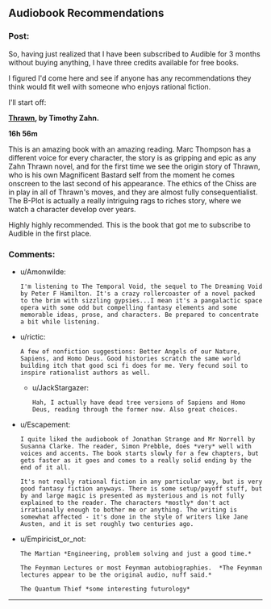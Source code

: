 ## Audiobook Recommendations

### Post:

So, having just realized that I have been subscribed to Audible for 3 months without buying anything, I have three credits available for free books.

I figured I'd come here and see if anyone has any recommendations they think would fit well with someone who enjoys rational fiction.

I'll start off:

**[Thrawn](https://www.audible.com/pd/Sci-Fi-Fantasy/Thrawn-Star-Wars-Audiobook/B01MTYYPKY?ipRedirectOverride=true&overrideBaseCountry=true&pf_rd_p=d0c9c8d2-0cd0-4598-b781-67810111c538&pf_rd_r=CXMJ6WACHCSS5ZRQPTPV&), by Timothy Zahn.**

**16h 56m**

This is an amazing book with an amazing reading. Marc Thompson has a different voice for every character, the story is as gripping and epic as any Zahn Thrawn novel, and for the first time we see the origin story of Thrawn, who is his own Magnificent Bastard self from the moment he comes onscreen to the last second of his appearance. The ethics of the Chiss are in play in all of Thrawn's moves, and they are almost fully consequentialist. The B-Plot is actually a really intriguing rags to riches story, where we watch a character develop over years.

Highly highly recommended. This is the book that got me to subscribe to Audible in the first place. 

### Comments:

- u/Amonwilde:
  ```
  I'm listening to The Temporal Void, the sequel to The Dreaming Void by Peter F Hamilton. It's a crazy rollercoaster of a novel packed to the brim with sizzling gypsies...I mean it's a pangalactic space opera with some odd but compelling fantasy elements and some memorable ideas, prose, and characters. Be prepared to concentrate a bit while listening.
  ```

- u/rictic:
  ```
  A few of nonfiction suggestions: Better Angels of our Nature, Sapiens, and Homo Deus. Good histories scratch the same world building itch that good sci fi does for me. Very fecund soil to inspire rationalist authors as well.
  ```

  - u/JackStargazer:
    ```
    Hah, I actually have dead tree versions of Sapiens and Homo Deus, reading through the former now. Also great choices.
    ```

- u/Escapement:
  ```
  I quite liked the audiobook of Jonathan Strange and Mr Norrell by Susanna Clarke. The reader, Simon Prebble, does *very* well with voices and accents. The book starts slowly for a few chapters, but gets faster as it goes and comes to a really solid ending by the end of it all. 

  It's not really rational fiction in any particular way, but is very good fantasy fiction anyways. There is some setup/payoff stuff, but by and large magic is presented as mysterious and is not fully explained to the reader. The characters *mostly* don't act irrationally enough to bother me or anything. The writing is somewhat affected - it's done in the style of writers like Jane Austen, and it is set roughly two centuries ago.
  ```

- u/Empiricist_or_not:
  ```
  The Martian *Engineering, problem solving and just a good time.*

  The Feynman Lectures or most Feynman autobiographies.  *The Feynman lectures appear to be the original audio, nuff said.*

  The Quantum Thief *some interesting futurology*
  ```

---

